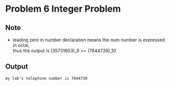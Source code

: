 Problem 6 Integer Problem
===

Note
---
- leading zero in number declaration means the num number is expressed in octal,  
 thus the output is (35731603)_8 == (7844739)_10

Output
---
```sh
my lab’s telephone number is 7844739
```